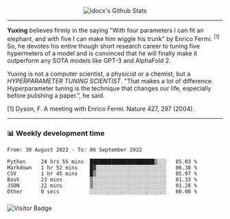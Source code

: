 <div align="center">
    <img align="center" src="https://github-readme-stats.vercel.app/api?username=idocx&show_icons=true&count_private=true&hide_border=true" alt="idocx's Github Stats"></img>
</div>

---

**Yuxing** believes firmly in the saying "With four parameters I can fit an elephant, and with five I can make him wiggle his trunk" by Enrico Fermi. <sup>[1]</sup> So, he devotes his entire though short research career to tuning five hypermeters of a model and is convinced that he will finally make it outperform any SOTA models like GPT-3 and AlphaFold 2.

Yuxing is not a computer scientist, a physicist or a chemist, but a *HYPERPARAMETER TUNING SCIENTIST*. "That makes a lot of difference. Hyperparameter tuning is the technique that changes our life, especially before pulishing a paper.", he said.

[1] Dyson, F. A meeting with Enrico Fermi. Nature 427, 297 (2004).


---

### 📊 Weekly development time
<!--START_SECTION:waka-->

```text
From: 30 August 2022 - To: 06 September 2022

Python     24 hrs 55 mins  █████████████████████▒░░░   85.03 %
Markdown   1 hr 52 mins    █▓░░░░░░░░░░░░░░░░░░░░░░░   06.38 %
CSV        1 hr 45 mins    █▒░░░░░░░░░░░░░░░░░░░░░░░   05.97 %
Bash       23 mins         ▒░░░░░░░░░░░░░░░░░░░░░░░░   01.33 %
JSON       22 mins         ▒░░░░░░░░░░░░░░░░░░░░░░░░   01.28 %
Other      0 secs          ░░░░░░░░░░░░░░░░░░░░░░░░░   00.00 %
```

<!--END_SECTION:waka-->

### 

![Visitor Badge](https://visitor-badge.laobi.icu/badge?page_id=idocx.idocx)